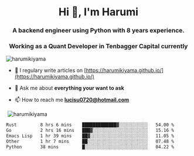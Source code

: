 <h1 align="center">Hi 👋, I'm Harumi</h1>
<h3 align="center">A backend engineer using <b>Python</b> with 8 years experience.</h3>
<h3 align="center">Working as a Quant Developer in <b>Tenbagger Capital</b> currently</h3>

<p align="left"> <img src="https://komarev.com/ghpvc/?username=harumikiyama" alt="harumikiyama" /> </p>


- 📝 I regulary write articles on [https://harumikiyama.github.io/](https://harumikiyama.github.io/)

- 💬 Ask me about **everything your want to ask**

- 📫 How to reach me **lucisu0720@hotmail.com**

<p>&nbsp;<img align="center" src="https://github-readme-stats.vercel.app/api?username=harumikiyama&show_icons=true" alt="harumikiyama" /></p>


<!--START_SECTION:waka-->

```txt
Rust         8 hrs 6 mins    █████████████▓░░░░░░░░░░░   54.00 %
Go           2 hrs 16 mins   ███▓░░░░░░░░░░░░░░░░░░░░░   15.16 %
Emacs Lisp   1 hr 39 mins    ██▓░░░░░░░░░░░░░░░░░░░░░░   11.05 %
Other        1 hr 7 mins     ██░░░░░░░░░░░░░░░░░░░░░░░   07.48 %
Python       38 mins         █░░░░░░░░░░░░░░░░░░░░░░░░   04.22 %
```

<!--END_SECTION:waka-->
